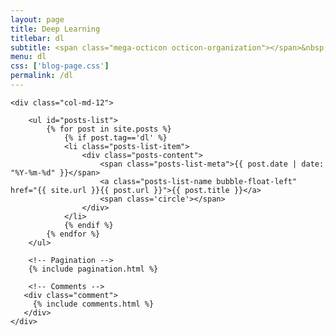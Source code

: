 ```yaml
---
layout: page
title: Deep Learning
titlebar: dl
subtitle: <span class="mega-octicon octicon-organization"></span>&nbsp;&nbsp; Speaker Verification, Identification 。。。
menu: dl
css: ['blog-page.css']
permalink: /dl
---
```


<div class="row">

    <div class="col-md-12">
    
        <ul id="posts-list">
            {% for post in site.posts %}
                {% if post.tag=='dl' %}
                <li class="posts-list-item">
                    <div class="posts-content">
                        <span class="posts-list-meta">{{ post.date | date: "%Y-%m-%d" }}</span>
                        <a class="posts-list-name bubble-float-left" href="{{ site.url }}{{ post.url }}">{{ post.title }}</a>
                        <span class='circle'></span>
                    </div>
                </li>
                {% endif %}
            {% endfor %}
        </ul> 
    
        <!-- Pagination -->
        {% include pagination.html %}
    
        <!-- Comments -->
       <div class="comment">
         {% include comments.html %}
       </div>
    </div>

</div>
<script>
    $(document).ready(function(){

        // Enable bootstrap tooltip
        $("body").tooltip({ selector: '[data-toggle=tooltip]' });
    
    });
</script>